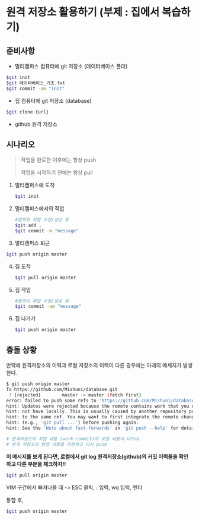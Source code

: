 # 원격 저장소 활용하기 (부제 : 집에서 복습하기)

## 준비사항

* 멀티캠퍼스 컴퓨터에 git 저장소 (데이터베이스 폴더)

```bash
$git init
$git 데이터베이스_기초.txt
$git commit -am "init"
```

* 집 컴퓨터에 git 저장소 (database)

```bash
$git clone {url}
```

* github 원격 저장소



## 시나리오

> 작업을 완료한 이후에는 항상 push
>
> 작업을 시작하기 전에는 항상 pull

1. 멀티캠퍼스에 도착

   ```bash
   $git init
   ```

2. 멀티캠퍼스에서의 작업

   ```bash
   #임의의 파일 수정/생성 후
   $git add .
   $git commit -m "message"
   ```

3.  멀티캠퍼스 퇴근

   ```bash
   $git push origin master
   ```

4. 집 도착

   ```bash
   $git pull origin master
   ```

5. 집 작업

   ```bash
   #임의의 파일 수정/생성 후
   $git commit -am "message"
   ```

6. 집 나가기

   ```bash
   $git push origin master
   ```

   

## 충돌 상황
만약에 원격저장소의 이력과 로컬 저장소의 이력이 다른 경우에는 아래의 메세지가 발생한다.

```bash
$ git push origin master
To https://github.com/Mishuni/database.git
 ! [rejected]        master -> master (fetch first)
error: failed to push some refs to 'https://github.com/Mishuni/database.git'
hint: Updates were rejected because the remote contains work that you do
hint: not have locally. This is usually caused by another repository pushing
hint: to the same ref. You may want to first integrate the remote changes
hint: (e.g., 'git pull ...') before pushing again.
hint: See the 'Note about fast-forwards' in 'git push --help' for details.

# 원격저장소의 작업 내용 (work-commit)의 로컬 내용이 다르다.
# 원격 저장소의 변경 내용을 저장하고 다시 push
```

**이 메시지를 보게 된다면, 로컬에서 git log 원격저장소(github)의 커밋 이력들을 확인하고 다른 부분을 체크하자!!**

```bash
$git pull origin master
```

VIM 구간에서 빠져나올 때 -> ESC 클릭, : 입력, wq 입력, 엔터

통합 후,

```bash
$git push origin master
```

